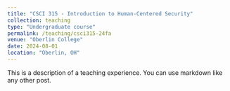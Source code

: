 ```yaml
---
title: "CSCI 315 - Introduction to Human-Centered Security"
collection: teaching
type: "Undergraduate course"
permalink: /teaching/csci315-24fa
venue: "Oberlin College"
date: 2024-08-01
location: "Oberlin, OH"
---
```


This is a description of a teaching experience. You can use markdown like any other post.